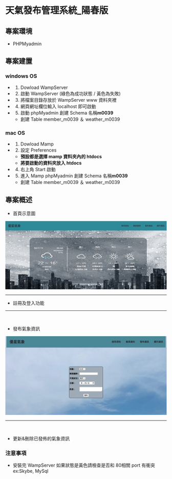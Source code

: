 # 天氣發布管理系統_陽春版

## 專案環境
   - PHPMyadmin

## 專案建置
### windows OS
- 1. Dowload WampServer
- 2. 啟動 WampServer (綠色為成功狀態 / 黃色為失敗)
- 3. 將檔案目錄存放於 WampServer www 資料夾裡
- 4. 網頁網址欄位輸入 localhost 即可啟動
- 5. 啟動 phpMyadmin 創建 Schema 名稱**m0039**
  - 創建 Table member_m0039 ＆ weather_m0039
### mac OS
- 1. Dowload Mamp
- 2. 設定 Preferences 
  - **預設都是選擇 mamp 資料夾內的 htdocs**
  - **將要啟動的資料夾放入 htdocs**
- 4. 右上角 Start 啟動 
- 5. 進入 Mamp phpMyadmin 創建 Schema 名稱**m0039**
  - 創建 Table member_m0039 ＆ weather_m0039
## 專案概述
- 首頁示意圖

![示意圖](assets/banner.png)
<br>
***


- 註冊及登入功能
***
<br>

- 發布氣象資訊

![示意圖](assets/image4.png)
***
<br>

- 更新&刪除已發佈的氣象資訊


### 注意事項
- 安裝完 WampServer 如果狀態是黃色請檢查是否和 80相關 port 有衝突 ex:Skybe, MySql


          

